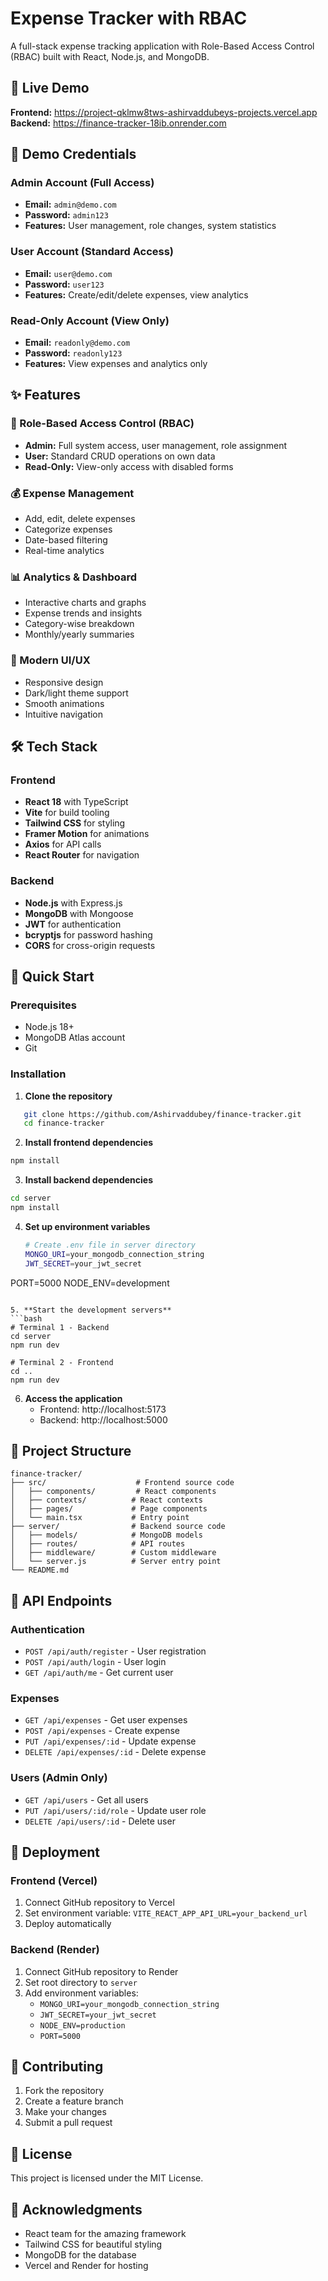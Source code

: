 # Expense Tracker with RBAC

A full-stack expense tracking application with Role-Based Access Control (RBAC) built with React, Node.js, and MongoDB.

## 🚀 Live Demo

**Frontend:** https://project-qklmw8tws-ashirvaddubeys-projects.vercel.app  
**Backend:** https://finance-tracker-18ib.onrender.com

## 🎯 Demo Credentials

### Admin Account (Full Access)
- **Email:** `admin@demo.com`
- **Password:** `admin123`
- **Features:** User management, role changes, system statistics

### User Account (Standard Access)
- **Email:** `user@demo.com`
- **Password:** `user123`
- **Features:** Create/edit/delete expenses, view analytics

### Read-Only Account (View Only)
- **Email:** `readonly@demo.com`
- **Password:** `readonly123`
- **Features:** View expenses and analytics only

## ✨ Features

### 🔐 Role-Based Access Control (RBAC)
- **Admin:** Full system access, user management, role assignment
- **User:** Standard CRUD operations on own data
- **Read-Only:** View-only access with disabled forms

### 💰 Expense Management
- Add, edit, delete expenses
- Categorize expenses
- Date-based filtering
- Real-time analytics

### 📊 Analytics & Dashboard
- Interactive charts and graphs
- Expense trends and insights
- Category-wise breakdown
- Monthly/yearly summaries

### 🎨 Modern UI/UX
- Responsive design
- Dark/light theme support
- Smooth animations
- Intuitive navigation

## 🛠️ Tech Stack

### Frontend
- **React 18** with TypeScript
- **Vite** for build tooling
- **Tailwind CSS** for styling
- **Framer Motion** for animations
- **Axios** for API calls
- **React Router** for navigation

### Backend
- **Node.js** with Express.js
- **MongoDB** with Mongoose
- **JWT** for authentication
- **bcryptjs** for password hashing
- **CORS** for cross-origin requests

## 🚀 Quick Start

### Prerequisites
- Node.js 18+
- MongoDB Atlas account
- Git

### Installation

1. **Clone the repository**
```bash
   git clone https://github.com/Ashirvaddubey/finance-tracker.git
   cd finance-tracker
```

2. **Install frontend dependencies**
```bash
npm install
```

3. **Install backend dependencies**
```bash
cd server
npm install
```

4. **Set up environment variables**
   ```bash
   # Create .env file in server directory
   MONGO_URI=your_mongodb_connection_string
   JWT_SECRET=your_jwt_secret
PORT=5000
   NODE_ENV=development
   ```

5. **Start the development servers**
```bash
   # Terminal 1 - Backend
cd server
npm run dev

   # Terminal 2 - Frontend
   cd ..
npm run dev
```

6. **Access the application**
   - Frontend: http://localhost:5173
   - Backend: http://localhost:5000

## 📁 Project Structure

```
finance-tracker/
├── src/                    # Frontend source code
│   ├── components/         # React components
│   ├── contexts/          # React contexts
│   ├── pages/             # Page components
│   └── main.tsx           # Entry point
├── server/                # Backend source code
│   ├── models/            # MongoDB models
│   ├── routes/            # API routes
│   ├── middleware/        # Custom middleware
│   └── server.js          # Server entry point
└── README.md
```

## 🔧 API Endpoints

### Authentication
- `POST /api/auth/register` - User registration
- `POST /api/auth/login` - User login
- `GET /api/auth/me` - Get current user

### Expenses
- `GET /api/expenses` - Get user expenses
- `POST /api/expenses` - Create expense
- `PUT /api/expenses/:id` - Update expense
- `DELETE /api/expenses/:id` - Delete expense

### Users (Admin Only)
- `GET /api/users` - Get all users
- `PUT /api/users/:id/role` - Update user role
- `DELETE /api/users/:id` - Delete user

## 🚀 Deployment

### Frontend (Vercel)
1. Connect GitHub repository to Vercel
2. Set environment variable: `VITE_REACT_APP_API_URL=your_backend_url`
3. Deploy automatically

### Backend (Render)
1. Connect GitHub repository to Render
2. Set root directory to `server`
3. Add environment variables:
   - `MONGO_URI=your_mongodb_connection_string`
   - `JWT_SECRET=your_jwt_secret`
   - `NODE_ENV=production`
   - `PORT=5000`

## 🤝 Contributing

1. Fork the repository
2. Create a feature branch
3. Make your changes
4. Submit a pull request

## 📄 License

This project is licensed under the MIT License.

## 🙏 Acknowledgments

- React team for the amazing framework
- Tailwind CSS for beautiful styling
- MongoDB for the database
- Vercel and Render for hosting